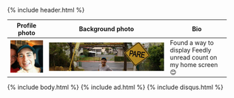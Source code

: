 {% include header.html %}

| Profile photo                        	| Background photo                           	| Bio                                                            	|
|--------------------------------------	|--------------------------------------------	|----------------------------------------------------------------	|
| ![profile photo](profile-photo.jpeg) 	| ![background photo](background-photo.jpeg) 	| Found a way to display Feedly unread count on my home screen 😊 	|

{% include body.html %}
{% include ad.html %}
{% include disqus.html %}
